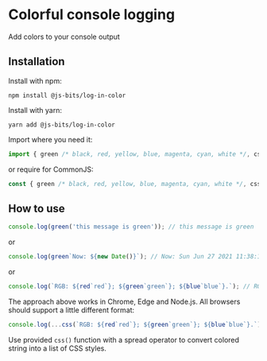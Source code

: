 # Colorful console logging

Add colors to your console output

## Installation

Install with npm:

```
npm install @js-bits/log-in-color
```

Install with yarn:

```
yarn add @js-bits/log-in-color
```

Import where you need it:

```javascript
import { green /* black, red, yellow, blue, magenta, cyan, white */, css } from '@js-bits/log-in-color';
```

or require for CommonJS:

```javascript
const { green /* black, red, yellow, blue, magenta, cyan, white */, css } = require('@js-bits/log-in-color');
```

## How to use

```javascript
console.log(green('this message is green')); // this message is green
```

or

```javascript
console.log(green`Now: ${new Date()}`); // Now: Sun Jun 27 2021 11:38:15 GMT-0400 (Eastern Daylight Time)
```

or

```javascript
console.log(`RGB: ${red`red`}; ${green`green`}; ${blue`blue`}.`); // RGB: red; green; blue.
```

The approach above works in Chrome, Edge and Node.js.
All browsers should support a little different format:

```javascript
console.log(...css(`RGB: ${red`red`}; ${green`green`}; ${blue`blue`}.`)); // RGB: red; green; blue.
```

Use provided `css()` function with a spread operator to convert colored string into a list of CSS styles.
